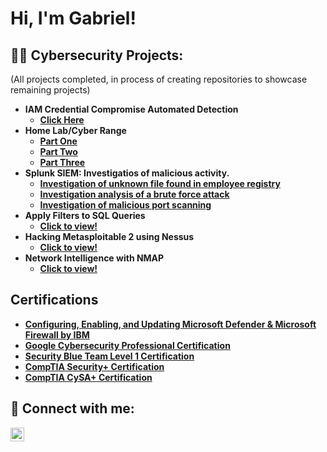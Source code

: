 <h1>Hi, I'm Gabriel!

<h2>👨‍💻 Cybersecurity Projects:</h2> 
<b></b>(All projects completed, in process of creating repositories to showcase remaining projects)<b>

- <b>IAM Credential Compromise Automated Detection</b>
  - [Click Here](https://medium.com/@gabriel.binion2020/iam-credential-compromise-automated-detection-57bef75cb5bc) 
- <b>Home Lab/Cyber Range</b>
  - [Part One](https://medium.com/@gabriel.binion2020/home-lab-cyber-range-part-one-94b135572753)
  - [Part Two](https://medium.com/@gabriel.binion2020/home-lab-cyber-range-part-two-d86aaddd3768)
  - [Part Three](https://medium.com/@gabriel.binion2020/home-lab-cyber-range-part-three-cf05d65d0201)
- <b>Splunk SIEM: Investigatios of malicious activity.</b>
  - [Investigation of unknown file found in employee registry](https://github.com/GBinion2020/SplunkSIEMLab/blob/main/Lab3.md)
  - [Investigation analysis of a brute force attack](https://github.com/GBinion2020/SplunkSIEMLab/blob/main/README.md)
  - [Investigation of malicious port scanning](https://github.com/GBinion2020/SplunkSIEMLab/blob/main/LAB2.md)
- <b>Apply Filters to SQL Queries</b>
  - [Click to view!](https://medium.com/@gabriel.binion2020/portfolio-project-apply-filters-to-sql-queries-cb3616f8e559)
- <b>Hacking Metasploitable 2 using Nessus</b>
  - [Click to view!](https://medium.com/@gabriel.binion2020/project-hacking-metasploitable-2-using-nessus-af9c3525005a)
- <b>Network Intelligence with NMAP</b>
  - [Click to view!](https://medium.com/@gabriel.binion2020/network-intelligence-with-nmap-d0c6e7cb628d) 
<h2>Certifications</h2>
  
- [Configuring, Enabling, and Updating Microsoft Defender & Microsoft Firewall by IBM](https://coursera.org/share/ce34f484414697b98085b27b5d3791c1)
- [Google Cybersecurity Professional Certification](https://coursera.org/share/7030f832cab7dc2984a41b9d29092706)
- [Security Blue Team Level 1 Certification](https://www.credly.com/badges/e2cb4737-0091-4cd6-95e5-6d7ad501f9f7/public_url)
- [CompTIA Security+ Certification](https://www.credly.com/badges/b0222207-024d-40c5-a170-e81dbf65b35f/public_url)
- [CompTIA CySA+ Certification](https://www.credly.com/badges/11145388-3051-4f11-943c-771644193a48/public_url)

<h2> 🤳 Connect with me:</h2>


[<img align="left" alt="JoshMadakor | LinkedIn" width="22px" src="https://cdn.jsdelivr.net/npm/simple-icons@v3/icons/linkedin.svg" />][linkedin]


[linkedin]: https://linkedin.com/in/gabriel-binion

<!--
**joshmadakor1/joshmadakor1** is a ✨ _special_ ✨ repository because its `README.md` (this file) appears on your GitHub profile.

Here are some ideas to get you started:

- 🔭 I’m currently working on ...
- 🌱 I’m currently learning ...
- 👯 I’m looking to collaborate on ...
- 🤔 I’m looking for help with ...
- 💬 Ask me about ...
- 📫 How to reach me: ...
- 😄 Pronouns: ...
- ⚡ Fun fact: ...
-->
